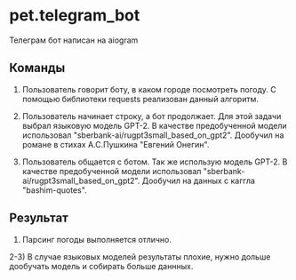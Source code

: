 # pet.telegram_bot

Телеграм бот написан на aiogram

## Команды

1) Пользователь говорит боту, в каком городе посмотреть погоду. С помощью библиотеки requests реализован данный алгоритм.

2) Пользователь начинает строку, а бот продолжает. Для этой задачи выбрал языковую модель GPT-2. В качестве предобученной модели использовал
"sberbank-ai/rugpt3small_based_on_gpt2". Дообучил на романе в стихах А.С.Пушкина "Евгений Онегин".

3) Пользователь общается с ботом. Так же использую модель GPT-2. В качестве предобученной модели использовал
"sberbank-ai/rugpt3small_based_on_gpt2". Дообучил на данных с каггла "bashim-quotes". 

## Результат
1) Парсинг погоды выполняется отлично.

2-3) В случае языковых моделей результаты плохие, нужно дольше дообучать модель и собирать больше даннных.
